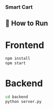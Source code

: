 ### Smart Cart

## 🚀 How to Run

# Frontend
```bash
npm install
npm start
```
# Backend
```bash
cd backend
python server.py
```
